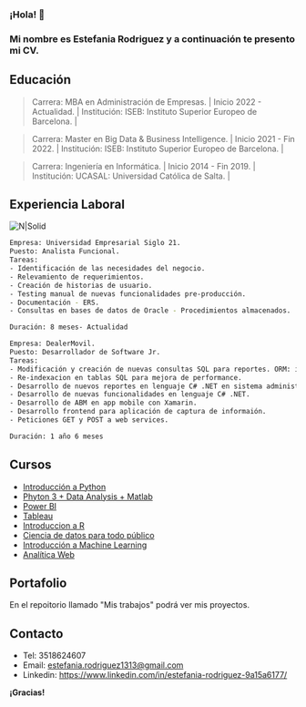 ### ¡Hola! 👋

### Mi nombre es Estefania Rodriguez y a continuación te presento mi CV.


## Educación 

> Carrera: MBA en Administración de Empresas.  |
> Inicio 2022 - Actualidad.  |
> Institución: ISEB: Instituto Superior Europeo de Barcelona.  |


> Carrera: Master en Big Data & Business Intelligence.  |
> Inicio 2021 - Fin 2022.  |
> Institución: ISEB: Instituto Superior Europeo de Barcelona.  |


> Carrera: Ingeniería en Informática.  |
> Inicio 2014 - Fin 2019.  |
> Institución: UCASAL: Universidad Católica de Salta.  |



## Experiencia Laboral

![N|Solid](https://media-exp1.licdn.com/dms/image/C4D03AQGi6_AzWgxGxg/profile-displayphoto-shrink_200_200/0/1619024240496?e=1645056000&v=beta&t=p_L_NaKzgDt_97zWduWFR5MyFkJQCkkEOiOKzVk8M_8)

```sh
Empresa: Universidad Empresarial Siglo 21. 
Puesto: Analista Funcional.
Tareas:
- Identificación de las necesidades del negocio.
- Relevamiento de requerimientos.
- Creación de historias de usuario.
- Testing manual de nuevas funcionalidades pre-producción.
- Documentación - ERS.
- Consultas en bases de datos de Oracle - Procedimientos almacenados.

Duración: 8 meses- Actualidad
```

```sh
Empresa: DealerMovil.
Puesto: Desarrollador de Software Jr.
Tareas:
- Modificación y creación de nuevas consultas SQL para reportes. ORM: iBatis 
- Re-indexacion en tablas SQL para mejora de performance.
- Desarrollo de nuevos reportes en lenguaje C# .NET en sistema administrativo.
- Desarrollo de nuevas funcionalidades en lenguaje C# .NET.
- Desarrollo de ABM en app mobile con Xamarin.
- Desarrollo frontend para aplicación de captura de informaión.
- Peticiones GET y POST a web services.

Duración: 1 año 6 meses
```

## Cursos

- [Introducción a Python](https://www.udemy.com/share/103Bd43@Ah5yoxgxmAGhS-hDHzUThfq7pCAvt9PYWEt4yQnSrczw2Rqw7HV-LcgtIRd3OV-W/) 
- [Phyton 3 + Data Analysis + Matlab](https://www.udemy.com/share/103YsM3@14ZzXk_kfk62ygHXFN0ThPoH0plXJHN_St-FsQKT5BmMYTkTcxxYQb3lVcqw_M1w/) 
- [Power BI](https://www.udemy.com/share/101BNu3@2cXQut-1G3QIoXskhW5cEUZTiwZsMTGVrwl0-S-Q7XxtL9JD_o-2yelIwycBvZ2l/)
- [Tableau](https://www.udemy.com/share/101BiG3@zrCRTWnmuKs6vbnIExRNUM3fj7V4zj_QUIU102UI_2B0RpLnpIaekNI6agmrOSz3/) 
- [Introduccion a R](https://www.udemy.com/share/104CFM3@bgjElEWjm6JWpanppCIDgpRHpczObDHWrzoWF6odnvJJqrpQyo2ZsPieuIZIWGAS/)
- [Ciencia de datos para todo público](https://www.udemy.com/share/103Y5M3@hx4UtAm0fqAVeP2dgRJQJ8KdWH0Fw0XY8VzaeD4EiMSdSst8MJMfdYZzGwq19ERy/) 
- [Introducción a Machine Learning]()
- [Analítica Web]()


## Portafolio
En el repoitorio llamado "Mis trabajos" podrá ver mis proyectos.


## Contacto
- Tel: 3518624607
- Email: estefania.rodriguez1313@gmail.com
- Linkedin: https://www.linkedin.com/in/estefania-rodriguez-9a15a6177/



**¡Gracias!**
